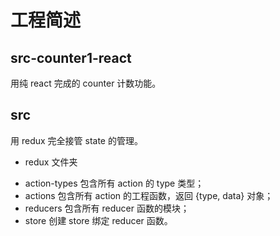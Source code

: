 # 工程简述

## src-counter1-react

用纯 react 完成的 counter 计数功能。

## src

用 redux 完全接管 state 的管理。
- redux 文件夹
 + action-types 包含所有 action 的 type 类型；
 + actions 包含所有 action 的工程函数，返回 {type, data} 对象；
 + reducers 包含所有 reducer 函数的模块；
 + store 创建 store 绑定 reducer 函数。
